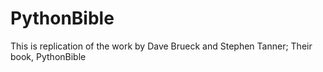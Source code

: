 # PythonBible
This is replication of the work by Dave Brueck and Stephen Tanner; Their book, PythonBible
